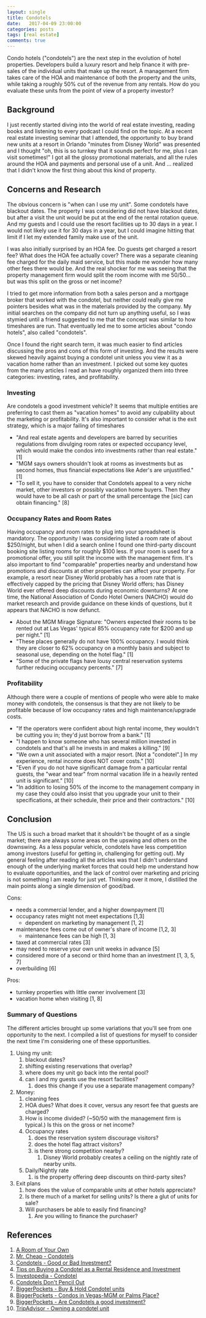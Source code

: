 ```yaml
---
layout: single
title: Condotels
date:   2017-04-09 23:00:00
categories: posts
tags: [real estate]
comments: true
---
```


Condo hotels ("condotels") are the next step in the evolution of hotel properties. Developers build a luxury resort and help finance it with pre-sales of the individual units that make up the resort. A management firm takes care of the HOA and maintenance of both the property and the units, while taking a roughly 50% cut of the revenue from any rentals. How do you evaluate these units from the point of view of a property investor?

## Background

I just recently started diving into the world of real estate investing, reading books and listening to every podcast I could find on the topic. At a recent real estate investing seminar that I attended, the opportunity to buy brand new units at a resort in Orlando "minutes from Disney World" was presented and I thought "oh, this is so turnkey that it sounds perfect for me, plus I can visit sometimes!"  I got all the glossy promotional materials, and all the rules around the HOA and payments and personal use of a unit. And ... realized that I didn't know the first thing about this kind of property.

## Concerns and Research

The obvious concern is "when can I use my unit". Some condotels have blackout dates. The property I was considering did not have blackout dates, but after a visit the unit would be put at the end of the rental rotation queue. And my guests and I could use the resort facilities up to 30 days in a year.  I would not likely use it for 30 days in a year, but I could imagine hitting that limit if I let my extended family make use of the unit.

I was also initially surprised by an HOA fee. Do guests get charged a resort fee? What does the HOA fee actually cover? There was a separate cleaning fee charged for the daily maid service, but this made me wonder how many other fees there would be. And the real shocker for me was seeing that the property management firm would split the room income with me 50/50... but was this split on the gross or net income?

I tried to get more information from both a sales person and a mortgage broker that worked with the condotel, but neither could really give me pointers besides what was in the materials provided by the company. My initial searches on the company did not turn up anything useful, so I was stymied until a friend suggested to me that the concept was similar to how timeshares are run. That eventually led me to some articles about "condo hotels", also called "condotels".

Once I found the right search term, it was much easier to find articles discussing the pros and cons of this form of investing. And the results were skewed heavily against buying a condotel unit unless you view it as a vacation home rather than an investment.  I picked out some key quotes from the many articles I read an have roughly organized them into three categories: investing, rates, and profitability.


### Investing

Are condotels a good investment vehicle? It seems that multiple entities are preferring to cast them as "vacation homes" to avoid any culpability about the marketing or profitability. It's also important to consider what is the exit strategy, which is a major failing of timeshares

 * "And real estate agents and developers are barred by securities regulations from divulging room rates or expected occupancy level, which would make the condos into investments rather than real estate." [1]
 * "MGM says owners shouldn't look at rooms as investments but as second homes, thus financial expectations like Ader's are unjustified." [1]
 * "To sell it, you have to consider that Condotels appeal to a very niche market, other investors or possibly vacation home buyers. Then they would have to be all cash or part of the small percentage the [sic] can obtain financing." [8]

### Occupancy Rates and Room Rates

Having occupancy and room rates to plug into your spreadsheet is mandatory. The opportunity I was considering listed a room rate of about $250/night, but when I did a search online I found one third-party discount booking site listing rooms for roughly $100 less. If your room is used for a promotional offer, you still split the income with the management firm. It's also important to find "comparable" properties nearby and understand how promotions and discounts at other properties can affect your property.  For example, a resort near Disney World probably has a room rate that is effectively capped by the pricing that Disney World offers; has Disney World ever offered deep discounts during economic downturns? At one time, the National Association of Condo Hotel Owners (NACHO) would do market research and provide guidance on these kinds of questions, but it appears that NACHO is now defunct.

 * About the MGM Mirage Signature: "Owners expected their rooms to be rented out at Las Vegas' typical 85% occupancy rate for $200 and up per night." [1]
 * "These places generally do not have 100% occupancy. I would think they are closer to 62% occupancy on a monthly basis and subject to seasonal use, depending on the hotel flag." [1]
 * "Some of the private flags have lousy central reservation systems further reducing occupancy percents." [7]

### Profitability

Although there were a couple of mentions of people who were able to make money with condotels, the consensus is that they are not likely to be profitable because of low occupancy rates and high maintenance/upgrade costs.

 * "If the operators were confident about high rental income, they wouldn't be cutting you in; they'd just borrow from a bank." [1]
 * "I happen to know someone who has several million invested in condotels and that's all he invests in and makes a killing." [9]
 * "We own a unit associated with a major resort. [Not a "condotel".] In my experience, rental income does NOT cover costs." [10]
 * "Even if you do not have significant damage from a particular rental guests, the "wear and tear" from normal vacation life in a heavily rented unit is significant." [10]
 * "In addition to losing 50% of the income to the management company in my case they could also insist that you upgrade your unit to their specifications, at their schedule, their price and their contractors." [10]

## Conclusion

The US is such a broad market that it shouldn't be thought of as a single market; there are always some areas on the upswing and others on the downswing. As a less popular vehicle, condotels have less competition among investors (useful for getting in, challenging for getting out).  My general feeling after reading all the articles was that I didn't understand enough of the underlying market forces that could help me understand how to evaluate opportunities, and the lack of control over marketing and pricing is not something I am ready for just yet.  Thinking over it more, I distilled the main points along a single dimension of good/bad.


Cons:

 * needs a commercial lender, and a higher downpayment [1]
 * occupancy rates might not meet expectations [1,3]
   * dependent on marketing by management [1, 2]
 * maintenance fees come out of owner's share of income [1,2, 3]
   * maintenance fees can be high [1, 3]
 * taxed at commercial rates [3]
 * may need to reserve your own unit weeks in advance [5]
 * considered more of a second or third home than an investment [1, 3, 5, 7]
 * overbuilding [6]

Pros:

 * turnkey properties with little owner involvement [3]
 * vacation home when visiting [1, 8]

### Summary of Questions

The different articles brought up some variations that you'll see from one opportunity to the next. I compiled a list of questions for myself to consider the next time I'm considering one of these opportunities.

1. Using my unit:
   1. blackout dates?
   2. shifting existing reservations that overlap?
   3. where does my unit go back into the rental pool?
   4. can I and my guests use the resort facilities?
      1. does this change if you use a separate management company?
2. Money:
   1. cleaning fees
   2. HOA dues?  What does it cover, versus any resort fee that guests are charged?
   3. How is income divided? (~50/50 with the management firm is typical.) Is this on the gross or net income?
   4. Occupancy rates
      1. does the reservation system discourage visitors?
      2. does the hotel flag attract visitors?
      3. is there strong competition nearby?
         1. Disney World probably creates a ceiling on the nightly rate of nearby units.
   5. Daily/Nightly rate
      1. is the property offering deep discounts on third-party sites?
3. Exit plans
   1. how does the value of comparable units at other hotels appreciate?
   2. Is there much of a market for selling units? Is there a glut of units for sale?
   3. Will purchasers be able to easily find financing?
      1. Are you willing to finance the purchaser?

## References

1. [A Room of Your Own](https://www.forbes.com/forbes/2006/1225/068.html)
2. [Mr. Cheap - Condotels](http://www.moneysmartsblog.com/condotels/)
3. [Condotels - Good or Bad Investment?](https://financialhighway.com/condotels-good-or-bad-investment/)
4. [Tips on Buying a Condotel as a Rental Residence and Investment](http://www.condohotelcenter.com/articles/a106.html)
5. [Investopedia - Condotel](http://www.investopedia.com/terms/c/condotel.asp)
6. [Condotels Don't Pencil Out](https://www.american-apartment-owners-association.org/property-management/financing/condotels-dont-pencil-out/)
7. [BiggerPockets - Buy & Hold Condotel units](https://www.biggerpockets.com/forums/52/topics/88642-buy-and-hold-condotel-units)
8. [BiggerPockets - Condos in Vegas-MGM or Palms Place?](https://www.biggerpockets.com/forums/311/topics/325690-condos-in-vegas-mgm-or-palms-place)
9. [BiggerPockets - Are Condotels a good investment?](https://www.biggerpockets.com/forums/48/topics/197459-are-condotels-a-good-investment)
10. [TripAdvisor - Owning a condotel unit](https://www.tripadvisor.com/ShowTopic-g1-i10700-k4557683-Owning_a_condotel_unit-Timeshares_Vacation_Rentals.html)


